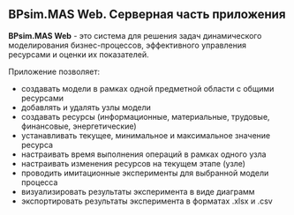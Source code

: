 ## BPsim.MAS Web. Серверная часть приложения

**BPsim.MAS Web** - это система для решения задач динамического моделирования бизнес-процессов, эффективного управления ресурсами и оценки их показателей.

Приложение позволяет:
* создавать модели в рамках одной предметной области с общими ресурсами
* добавлять и удалять узлы модели
* создавать ресурсы (информационные, материальные, трудовые, финансовые, энергетические)
* устанавливать текущее, минимальное и максимальное значение ресурса
* настраивать время выполнения операций в рамках одного узла
* настраивать изменения ресурсов на текущем этапе (узле)
* проводить имитационные эксперименты для выбранной модели процесса
* визуализировать результаты эксперимента в виде диаграмм
* экспортировать результаты эксперимента в форматах .xlsx и .csv
